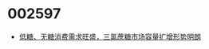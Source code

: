# 002597

+ [低糖、无糖消费需求旺盛，三氯蔗糖市场容量扩增形势明朗](http://www.cnfood114.com/index.php?a=shows&catid=3&id=1055)
